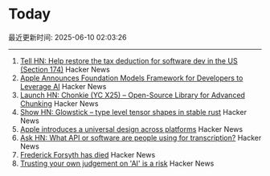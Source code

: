 # Today

最近更新时间: 2025-06-10 02:03:26

--- 
1. [Tell HN: Help restore the tax deduction for software dev in the US (Section 174)](https://news.ycombinator.com/item?id=44226145) Hacker News
2. [Apple Announces Foundation Models Framework for Developers to Leverage AI](https://www.apple.com/newsroom/2025/06/apple-supercharges-its-tools-and-technologies-for-developers/) Hacker News
3. [Launch HN: Chonkie (YC X25) – Open-Source Library for Advanced Chunking](https://news.ycombinator.com/item?id=44225930) Hacker News
4. [Show HN: Glowstick – type level tensor shapes in stable rust](https://github.com/nicksenger/glowstick) Hacker News
5. [Apple introduces a universal design across platforms](https://www.apple.com/newsroom/2025/06/apple-introduces-a-delightful-and-elegant-new-software-design/) Hacker News
6. [Ask HN: What API or software are people using for transcription?](https://news.ycombinator.com/item?id=44225953) Hacker News
7. [Frederick Forsyth has died](https://www.theguardian.com/books/2025/jun/09/frederick-forsyth-day-of-the-jackal-author-and-former-mi6-agent-dies-aged-86) Hacker News
8. [Trusting your own judgement on 'AI' is a risk](https://www.baldurbjarnason.com/2025/trusting-your-own-judgement-on-ai/) Hacker News
